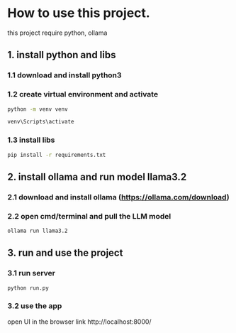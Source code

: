 # How to use this project.

this project require python, ollama

## 1. install python and libs

### 1.1 download and install python3

### 1.2 create virtual environment and activate

```bash
python -m venv venv
```

```bash
venv\Scripts\activate
```

### 1.3 install libs

```bash
pip install -r requirements.txt
```

## 2. install ollama and run model llama3.2

### 2.1 download and install ollama (https://ollama.com/download)

### 2.2 open cmd/terminal and pull the LLM model

```bash
ollama run llama3.2
```

## 3. run and use the project
### 3.1 run server
```bash
python run.py
```
### 3.2 use the app
open UI in the browser link http://localhost:8000/
